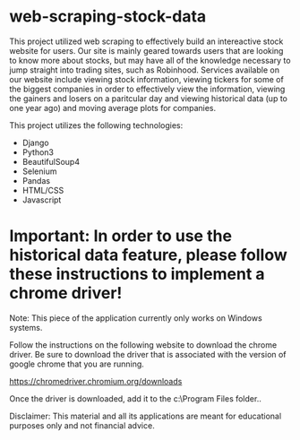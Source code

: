 # web-scraping-stock-data

This project utilized web scraping to effectively build an intereactive stock website for users. Our site is mainly geared towards users that are looking to know more about stocks, but may have all of the knowledge necessary to jump straight into trading sites, such as Robinhood. Services available on our website include viewing stock information, viewing tickers for some of the biggest companies in order to effectively view the information, viewing the gainers and losers on a paritcular day and viewing historical data (up to one year ago) and moving average plots for companies. 

This project utilizes the following technologies: 
- Django
- Python3 
- BeautifulSoup4
- Selenium
- Pandas
- HTML/CSS
- Javascript

# Important: In order to use the historical data feature, please follow these instructions to implement a chrome driver!
Note: This piece of the application currently only works on Windows systems.

Follow the instructions on the following website to download the chrome driver. Be sure to download the driver that is associated with the version of google chrome that you are running. 

https://chromedriver.chromium.org/downloads

Once the driver is downloaded, add it to the c:\\Program Files folder.. 


Disclaimer: This material and all its applications are meant for educational purposes only and not financial advice.
